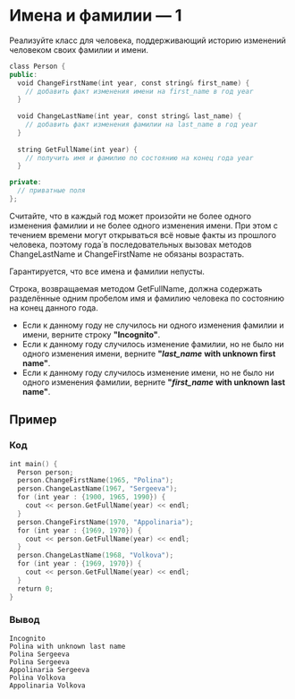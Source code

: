 # Имена и фамилии — 1

Реализуйте класс для человека, поддерживающий историю изменений человеком своих фамилии и имени.
```C++
class Person {
public:
  void ChangeFirstName(int year, const string& first_name) {
    // добавить факт изменения имени на first_name в год year
  }
  
  void ChangeLastName(int year, const string& last_name) {
    // добавить факт изменения фамилии на last_name в год year
  }
  
  string GetFullName(int year) {
    // получить имя и фамилию по состоянию на конец года year
  }

private:
  // приватные поля
};
```

Считайте, что в каждый год может произойти не более одного изменения фамилии и не более одного изменения имени. При этом с течением времени могут открываться всё новые факты из прошлого человека, поэтому года́ в последовательных вызовах методов ChangeLastName и ChangeFirstName не обязаны возрастать.

Гарантируется, что все имена и фамилии непусты.

Строка, возвращаемая методом GetFullName, должна содержать разделённые одним пробелом имя и фамилию человека по состоянию на конец данного года.

- Если к данному году не случилось ни одного изменения фамилии и имени, верните строку **"Incognito"**.
- Если к данному году случилось изменение фамилии, но не было ни одного изменения имени, верните **"**_**last_name**_ **with unknown first name"**.
- Если к данному году случилось изменение имени, но не было ни одного изменения фамилии, верните **"**_**first_name**_ **with unknown last name"**.
## Пример
### Код
``` C++
int main() {
  Person person;
  person.ChangeFirstName(1965, "Polina");
  person.ChangeLastName(1967, "Sergeeva");
  for (int year : {1900, 1965, 1990}) {
    cout << person.GetFullName(year) << endl;
  }
  person.ChangeFirstName(1970, "Appolinaria");
  for (int year : {1969, 1970}) {
    cout << person.GetFullName(year) << endl;
  }
  person.ChangeLastName(1968, "Volkova");
  for (int year : {1969, 1970}) {
    cout << person.GetFullName(year) << endl;
  }
  return 0;
}
```
### Вывод
```
Incognito
Polina with unknown last name
Polina Sergeeva
Polina Sergeeva
Appolinaria Sergeeva
Polina Volkova
Appolinaria Volkova
```
